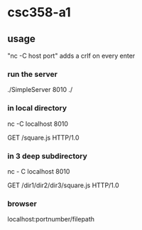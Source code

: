 # csc358-a1
## usage
"nc -C host port" adds a crlf on every enter

### run the server
./SimpleServer 8010 ./
  
### in local directory 
nc -C localhost 8010

GET /square.js HTTP/1.0

### in 3 deep subdirectory 
nc - C localhost 8010

GET /dir1/dir2/dir3/square.js HTTP/1.0

### browser
localhost:portnumber/filepath
